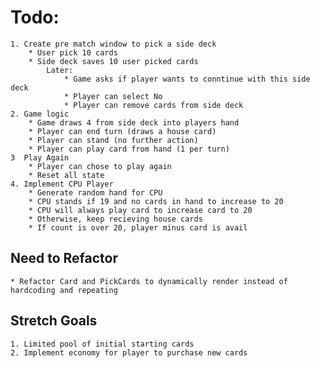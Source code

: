 # Todo:
    1. Create pre match window to pick a side deck
        * User pick 10 cards
        * Side deck saves 10 user picked cards
            Later:
                * Game asks if player wants to conntinue with this side deck
                * Player can select No
                * Player can remove cards from side deck
    2. Game logic
        * Game draws 4 from side deck into players hand
        * Player can end turn (draws a house card)
        * Player can stand (no further action)
        * Player can play card from hand (1 per turn)
    3  Play Again
        * Player can chose to play again
        * Reset all state
    4. Implement CPU Player
        * Generate random hand for CPU
        * CPU stands if 19 and no cards in hand to increase to 20
        * CPU will always play card to increase card to 20
        * Otherwise, keep recieving house cards
        * If count is over 20, player minus card is avail
        
## Need to Refactor
    * Refactor Card and PickCards to dynamically render instead of hardcoding and repeating

## Stretch Goals
    1. Limited pool of initial starting cards
    2. Implement economy for player to purchase new cards
